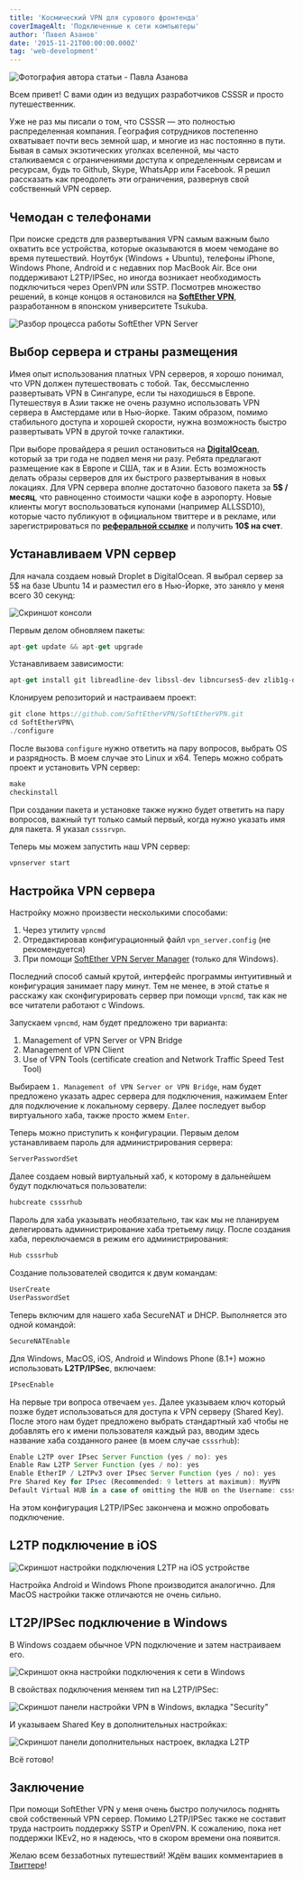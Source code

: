 ```yaml
---
title: 'Космический VPN для сурового фронтенда'
coverImageAlt: 'Подключенные к сети компьютеры'
author: 'Павел Азанов'
date: '2015-11-21T00:00:00.000Z'
tag: 'web-development'
---
```


<Img imageName='azanov' alt='Фотография автора статьи - Павла Азанова'>

Всем привет! С вами один из ведущих разработчиков CSSSR и просто путешественник.

Уже не раз мы писали о том, что CSSSR — это полностью распределенная компания. География сотрудников постепенно охватывает почти весь земной шар, и многие из нас постоянно в пути. Бывая в самых экзотических уголках вселенной, мы часто сталкиваемся с ограничениями доступа к определенным сервисам и ресурсам, будь то Github, Skype, WhatsApp или Facebook. Я решил рассказать как преодолеть эти ограничения, развернув свой собственный VPN сервер.

## Чемодан с телефонами

При поиске средств для развертывания VPN самым важным было охватить все устройства, которые оказываются в моем чемодане во время путешествий. Ноутбук (Windows + Ubuntu), телефоны iPhone, Windows Phone, Android и с недавних пор MacBook Air. Все они поддерживают L2TP/IPSec, но иногда возникает необходимость подключиться через OpenVPN или SSTP. Посмотрев множество решений, в конце концов я остановился на <a href="https://www.softether.org" rel="nofollow noopener" target="_blank">**SoftEther VPN**</a>, разработанном в японском университете Tsukuba.

<Img imageName='softether' alt='Разбор процесса работы SoftEther VPN Server'>

## Выбор сервера и страны размещения

Имея опыт использования платных VPN серверов, я хорошо понимал, что VPN должен путешествовать с тобой. Так, бессмысленно развертывать VPN в Сингапуре, если ты находишься в Европе. Путешествуя в Азии также не очень разумно использовать VPN сервера в Амстердаме или в Нью-йорке. Таким образом, помимо стабильного доступа и хорошей скорости, нужна возможность быстро развертывать VPN в другой точке галактики.

При выборе провайдера я решил остановиться на <a href="https://www.digitalocean.com" rel="nofollow noopener" target="_blank">**DigitalOcean**</a>, который за три года не подвел меня ни разу. Ребята предлагают размещение как в Европе и США, так и в Азии. Есть возможность делать образы серверов для их быстрого развертывания в новых локациях. Для VPN сервера вполне достаточно базового пакета за **5$ / месяц**, что равноценно стоимости чашки кофе в аэропорту. Новые клиенты могут воспользоваться купонами (например ALLSSD10), которые часто публикуют в официальном твиттере и в рекламе, или зарегистрироваться по <a href="https://www.digitalocean.com/?refcode=d47158e015a5" rel="nofollow noopener" target="_blank">**реферальной ссылке**</a> и получить **10$ на счет**.

## Устанавливаем VPN сервер

Для начала создаем новый Droplet в DigitalOcean. Я выбрал сервер за 5$ на базе Ubuntu 14 и разместил его в Нью-Йорке, это заняло у меня всего 30 секунд:

<Img imageName='server' alt='Скриншот консоли'>

Первым делом обновляем пакеты:

```js
apt-get update && apt-get upgrade
```

Устанавливаем зависимости:

```js
apt-get install git libreadline-dev libssl-dev libncurses5-dev zlib1g-dev make checkinstall
```

Клонируем репозиторий и настраиваем проект:

```js
git clone https://github.com/SoftEtherVPN/SoftEtherVPN.git
cd SoftEtherVPN\
./configure
```

После вызова `configure` нужно ответить на пару вопросов, выбрать OS и разрядность. В моем случае это Linux и x64. Теперь можно собрать проект и установить VPN сервер:

```js
make
checkinstall
```

При создании пакета и установке также нужно будет ответить на пару вопросов, важный тут только самый первый, когда нужно указать имя для пакета. Я указал `csssrvpn`.

Теперь мы можем запустить наш VPN сервер:

```js
vpnserver start
```

## Настройка VPN сервера

Настройку можно произвести несколькими способами:

1. Через утилиту `vpncmd`
2. Отредактировав конфигурационный файл `vpn_server.config` (не рекомендуется)
3. При помощи <a href="https://www.softether.org/4-docs/1-manual/2._SoftEther_VPN_Essential_Architecture/2.4_VPN_Server_Manager" rel="nofollow noopener" target="_blank">SoftEther VPN Server Manager</a> (только для Windows).

Последний способ самый крутой, интерфейс программы интуитивный и конфигурация занимает пару минут. Тем не менее, в этой статье я расскажу как сконфигурировать сервер при помощи `vpncmd`, так как не все читатели работают с Windows.

Запускаем `vpncmd`, нам будет предложено три варианта:

1. Management of VPN Server or VPN Bridge
2. Management of VPN Client <br>
3. Use of VPN Tools (certificate creation and Network Traffic Speed Test Tool)

Выбираем `1. Management of VPN Server or VPN Bridge`, нам будет предложено указать адрес сервера для подключения, нажимаем Enter для подключение к локальному серверу. Далее последует выбор виртуального хаба, также просто жмем `Enter`.

Теперь можно приступить к конфигурации. Первым делом устанавливаем пароль для администрирования сервера:

```js
ServerPasswordSet
```

Далее создаем новый виртуальный хаб, к которому в дальнейшем будут подключаться пользователи:

```js
hubcreate csssrhub
```

Пароль для хаба указывать необязательно, так как мы не планируем делегировать администрирование хаба третьему лицу. После создания хаба, переключаемся в режим его администрирования:

```js
Hub csssrhub
```

Создание пользователей сводится к двум командам:

```js
UserCreate
UserPasswordSet
```

Теперь включим для нашего хаба SecureNAT и DHCP. Выполняется это одной командой:

```js
SecureNATEnable
```

Для Windows, MacOS, iOS, Android и Windows Phone (8.1+) можно использовать **L2TP/IPSec**, включаем:

```js
IPsecEnable
```

На первые три вопроса отвечаем `yes`. Далее указываем ключ который позже будет использоваться для доступа к VPN серверу (Shared Key). После этого нам будет предложено выбрать стандартный хаб чтобы не добавлять его к имени пользователя каждый раз, вводим здесь название хаба созданного ранее (в моем случае `csssrhub`):

```js
Enable L2TP over IPsec Server Function (yes / no): yes
Enable Raw L2TP Server Function (yes / no): yes
Enable EtherIP / L2TPv3 over IPsec Server Function (yes / no): yes
Pre Shared Key for IPsec (Recommended: 9 letters at maximum): MyVPN
Default Virtual HUB in a case of omitting the HUB on the Username: csssrhub
```

На этом конфигурация L2TP/IPSec закончена и можно опробовать подключение.

## L2TP подключение в iOS

<Img imageName='ios' alt='Скриншот настройки подключения L2TP на iOS устройстве'>

Настройка Android и Windows Phone производится аналогично. Для MacOS настройки также отличаются не очень сильно.

## LT2P/IPSec подключение в Windows

В Windows создаем обычное VPN подключение и затем настраиваем его.

<Img imageName='connection' alt='Скриншот окна настройки подключения к сети в Windows'>

В свойствах подключения меняем тип на L2TP/IPSec:

<Img imageName='vpn' alt='Скриншот панели настройки VPN в Windows, вкладка "Security"'>

И указываем Shared Key в дополнительных настройках:

<Img imageName='key' alt='Скриншот панели дополнительных настроек, вкладка L2TP'>

Всё готово!

## Заключение

При помощи SoftEther VPN у меня очень быстро получилось поднять свой собственный VPN сервер. Помимо L2TP/IPSec также не составит труда настроить поддержку SSTP и OpenVPN. К сожалению, пока нет поддержки IKEv2, но я надеюсь, что в скором времени она появится.

Желаю всем беззаботных путешествий! Ждём ваших комментариев в <a href="https://twitter.com/csssr_dev" rel="nofollow noopener" target="_blank">Твиттере</a>!



